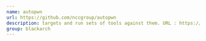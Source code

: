 ```yaml
---
name: autopwn
url: https://github.com/nccgroup/autopwn
description: targets and run sets of tools against them. URL : https://github.com/nccgroup/autopwn Groups : blackarch blackarch-automation
group: blackarch
---
```

